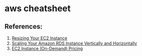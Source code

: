 # aws cheatsheet

## References:

1. [Resizing Your EC2 Instance](https://docs.aws.amazon.com/AWSEC2/latest/UserGuide/ec2-instance-resize.html)
1. [Scaling Your Amazon RDS Instance Vertically and Horizontally](https://aws.amazon.com/blogs/database/scaling-your-amazon-rds-instance-vertically-and-horizontally/)
1. [EC2 Instance (On-Demand) Pricing](https://aws.amazon.com/ec2/pricing/on-demand/)
